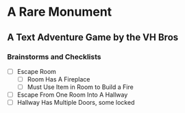 # A Rare Monument

## A Text Adventure Game by the VH Bros

### Brainstorms and Checklists

- [ ] Escape Room
  - [ ] Room Has A Fireplace
  - [ ] Must Use Item in Room to Build a Fire
- [ ] Escape From One Room Into A Hallway
- [ ] Hallway Has Multiple Doors, some locked